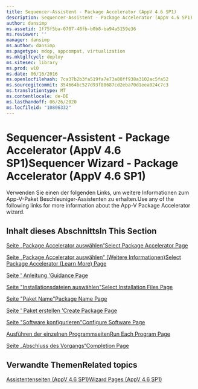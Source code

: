 ```yaml
---
title: Sequencer-Assistent - Package Accelerator (AppV 4.6 SP1)
description: Sequencer-Assistent - Package Accelerator (AppV 4.6 SP1)
author: dansimp
ms.assetid: 1f75f5ba-0707-48fb-b0b8-ba94a5159e36
ms.reviewer: ''
manager: dansimp
ms.author: dansimp
ms.pagetype: mdop, appcompat, virtualization
ms.mktglfcycl: deploy
ms.sitesec: library
ms.prod: w10
ms.date: 06/16/2016
ms.openlocfilehash: 7ca37b2b3fa519fa7e73a88ff938a3102ac5fa52
ms.sourcegitcommit: 354664bc527d93f80687cd2eba70d1eea024c7c3
ms.translationtype: MT
ms.contentlocale: de-DE
ms.lasthandoff: 06/26/2020
ms.locfileid: "10806332"
---
```

# <span data-ttu-id="a0366-103">Sequencer-Assistent - Package Accelerator (AppV 4.6 SP1)</span><span class="sxs-lookup"><span data-stu-id="a0366-103">Sequencer Wizard - Package Accelerator (AppV 4.6 SP1)</span></span>


<span data-ttu-id="a0366-104">Verwenden Sie einen der folgenden Links, um weitere Informationen zum App-V-Paket Beschleuniger-Assistenten zu erhalten.</span><span class="sxs-lookup"><span data-stu-id="a0366-104">Use any of the following links for more information about the App-V Package Accelerator wizard.</span></span>

## <span data-ttu-id="a0366-105">Inhalt dieses Abschnitts</span><span class="sxs-lookup"><span data-stu-id="a0366-105">In This Section</span></span>


<a href="" id="select-package-accelerator-page"></a>[<span data-ttu-id="a0366-106">Seite „Package Accelerator auswählen“</span><span class="sxs-lookup"><span data-stu-id="a0366-106">Select Package Accelerator Page</span></span>](select-package-accelerator-page.md)  

<a href="" id="select-package-accelerator--learn-more--page"></a>[<span data-ttu-id="a0366-107">Seite „Package Accelerator auswählen“ (Weitere Informationen)</span><span class="sxs-lookup"><span data-stu-id="a0366-107">Select Package Accelerator (Learn More) Page</span></span>](select-package-accelerator--learn-more--page.md)  

<a href="" id="guidance-page"></a>[<span data-ttu-id="a0366-108">Seite ' Anleitung '</span><span class="sxs-lookup"><span data-stu-id="a0366-108">Guidance Page</span></span>](guidance-page-app-v-46-sp1.md)  

<a href="" id="select-installation-files-page"></a>[<span data-ttu-id="a0366-109">Seite "Installationsdateien auswählen"</span><span class="sxs-lookup"><span data-stu-id="a0366-109">Select Installation Files Page</span></span>](select-installation-files-page-app-v-46-sp1.md)  

<a href="" id="package-name-page"></a>[<span data-ttu-id="a0366-110">Seite "Paket Name"</span><span class="sxs-lookup"><span data-stu-id="a0366-110">Package Name Page</span></span>](package-name-page--app-v-46-sp1.md)  

<a href="" id="create-package-page"></a>[<span data-ttu-id="a0366-111">Seite ' Paket erstellen '</span><span class="sxs-lookup"><span data-stu-id="a0366-111">Create Package Page</span></span>](create-package-page--app-v-46-sp1.md)  

<a href="" id="configure-software-page"></a>[<span data-ttu-id="a0366-112">Seite "Software konfigurieren"</span><span class="sxs-lookup"><span data-stu-id="a0366-112">Configure Software Page</span></span>](configure-software-page-app-v-46-sp1.md)  

<a href="" id="run-each-program-page"></a>[<span data-ttu-id="a0366-113">Ausführen der einzelnen Programmseiten</span><span class="sxs-lookup"><span data-stu-id="a0366-113">Run Each Program Page</span></span>](run-each-program-page-app-v-46-sp1.md)  

<a href="" id="completion-page"></a>[<span data-ttu-id="a0366-114">Seite „Abschluss des Vorgangs“</span><span class="sxs-lookup"><span data-stu-id="a0366-114">Completion Page</span></span>](completion-page-package-accelerator.md)  

## <span data-ttu-id="a0366-115">Verwandte Themen</span><span class="sxs-lookup"><span data-stu-id="a0366-115">Related topics</span></span>


[<span data-ttu-id="a0366-116">Assistentenseiten (AppV 4.6 SP1)</span><span class="sxs-lookup"><span data-stu-id="a0366-116">Wizard Pages (AppV 4.6 SP1)</span></span>](wizard-pages--appv-46-sp1-.md)

 

 





